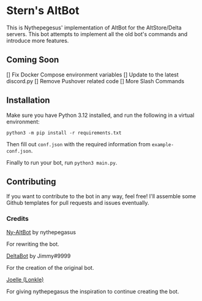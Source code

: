 # Stern's AltBot
This is Nythepegesus' implementation of AltBot for the AltStore/Delta servers. This bot attempts to implement all the old bot's commands and introduce more features. 

## Coming Soon
[] Fix Docker Compose environment variables
[] Update to the latest discord.py
[] Remove Pushover related code
[] More Slash Commands


## Installation
Make sure you have Python 3.12 installed, and run the following in a virtual environment:
```command line
python3 -m pip install -r requirements.txt
```

Then fill out `conf.json` with the required information from `example-conf.json`.

Finally to run your bot, run `python3 main.py`.

## Contributing
If you want to contribute to the bot in any way, feel free! I'll assemble some Github templates for pull requests and issues eventually. 

### Credits

[Ny-AltBot](https://github.com/nythepegasus/ny-altbot) by nythepegasus

For rewriting the bot.

[DeltaBot](https://github.com/deltadiscordbot/deltabot) by Jimmy#9999

For the creation of the original bot.

[Joelle (Lonkle)](https://github.com/lonkle)

For giving nythepegasus the inspiration to continue creating the bot.

